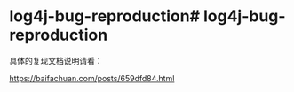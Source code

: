 # log4j-bug-reproduction# log4j-bug-reproduction

具体的复现文档说明请看：

https://baifachuan.com/posts/659dfd84.html
